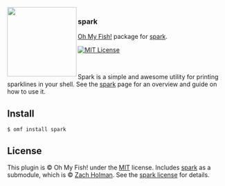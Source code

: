 <img src="https://cdn.rawgit.com/oh-my-fish/oh-my-fish/e4f1c2e0219a17e2c748b824004c8d0b38055c16/docs/logo.svg" align="left" height="160px"/>

### spark
[Oh My Fish!][omf] package for [spark].

[![MIT License][license-badge]](/LICENSE)

<br/>


Spark is a simple and awesome utility for printing sparklines in your shell. See the [spark] page for an overview and guide on how to use it.


## Install
```fish
$ omf install spark
```


## License
This plugin is © Oh My Fish! under the [MIT][mit] license. Includes [spark] as a submodule, which is © [Zach Holman](http://zachholman.com). See the [spark license][spark-license] for details.


[license-badge]: https://img.shields.io/badge/license-MIT-007EC7.svg?style=flat-square
[mit]: http://opensource.org/licenses/MIT
[omf]: https://github.com/oh-my-fish/oh-my-fish
[spark]: https://github.com/holman/spark
[spark-license]: https://github.com/holman/spark/blob/master/LICENSE.md
